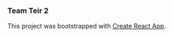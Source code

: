 ### Team Teir 2

This project was bootstrapped with [Create React App](https://github.com/facebook/create-react-app).